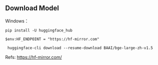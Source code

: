 ## Download Model

Windows：

```
pip install -U huggingface_hub

$env:HF_ENDPOINT = "https://hf-mirror.com"

 huggingface-cli download --resume-download BAAI/bge-large-zh-v1.5
```

Refs: https://hf-mirror.com/